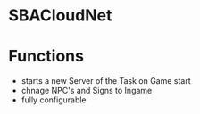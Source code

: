 # SBACloudNet

# Functions
- starts a new Server of the Task on Game start
- chnage NPC's and Signs to Ingame
- fully configurable
